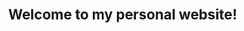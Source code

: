 <html>
<h1>Welcome to my personal website!</h1>
<body style "background: = url(https://imgur.com/a/PAJZM.png)">
  </html>
